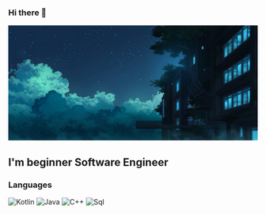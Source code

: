 ### Hi there 👋
![Header](https://github.com/Dorrrke/Dorrrke/blob/main/assets/1616538729_32-p-fon-anime-noch-39.jpg)

## I'm beginner Software Engineer

### Languages
![Kotlin](https://img.shields.io/badge/-Kotlin-0E2336?style=for-the-badge&logo=Kotlin)
![Java](https://img.shields.io/badge/-Java-0E2336?style=for-the-badge&logo=Java)
![C++](https://img.shields.io/badge/-C++-0E2336?style=for-the-badge&logo=C%2b%2b)
![Sql](https://img.shields.io/badge/-SQL-0E2336?style=for-the-badge&logo=mysql)


<!-- (https://img.shields.io/badge/-Kotlin-#30d5c8?
style=for-the-badge&logo=appveyor) -->
<!--
**Dorrrke/Dorrrke** is a ✨ _special_ ✨ repository because its `README.md` (this file) appears on your GitHub profile.

Here are some ideas to get you started:

- 🔭 I’m currently working on ...
- 🌱 I’m currently learning ...
- 👯 I’m looking to collaborate on ...
- 🤔 I’m looking for help with ...
- 💬 Ask me about ...
- 📫 How to reach me: ...
- 😄 Pronouns: ...
- ⚡ Fun fact: ...
-->

